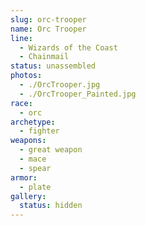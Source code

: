 ```yaml
---
slug: orc-trooper
name: Orc Trooper
line:
  - Wizards of the Coast
  - Chainmail
status: unassembled
photos:
  - ./OrcTrooper.jpg
  - ./OrcTrooper_Painted.jpg
race:
  - orc
archetype:
  - fighter
weapons:
  - great weapon
  - mace
  - spear
armor:
  - plate
gallery:
  status: hidden
---
```

